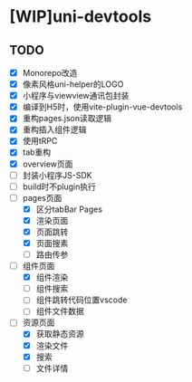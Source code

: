 # [WIP]uni-devtools

## TODO

- [x] Monorepo改造
- [x] 像素风格uni-helper的LOGO
- [x] 小程序与viewview通讯包封装
- [x] 编译到H5时，使用vite-plugin-vue-devtools
- [x] 重构pages.json读取逻辑
- [x] 重构插入组件逻辑
- [x] 使用tRPC
- [x] tab重构
- [x] overview页面
- [ ] 封装小程序JS-SDK
- [ ] build时不plugin执行
- [ ] pages页面
  - [x] 区分tabBar Pages
  - [x] 渲染页面
  - [x] 页面跳转
  - [x] 页面搜素
  - [ ] 路由传参
- [ ] 组件页面
  - [x] 组件渲染
  - [ ] 组件搜索
  - [ ] 组件跳转代码位置vscode
  - [ ] 组件文件数据
- [ ] 资源页面
  - [x] 获取静态资源
  - [x] 渲染文件
  - [x] 搜索
  - [ ] 文件详情
